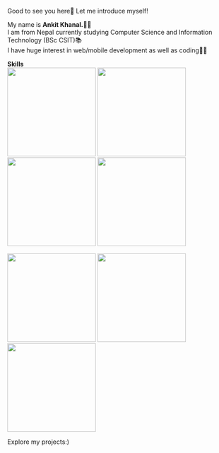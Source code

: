 Good to see you here👋 Let me introduce myself!

My name is <b>Ankit Khanal.</b>🙍‍♂️ <br/>
I am from Nepal currently studying Computer Science and Information Technology (BSc CSIT)📚 <br/>
I have huge interest in web/mobile development as well as coding🧑‍💻 <br/>

<b>Skills</b> <br>
<img src="https://cdn.pixabay.com/photo/2017/08/05/11/16/logo-2582748_1280.png
"  height="200px" width="200px"/>
<img src="https://cdn.pixabay.com/photo/2017/08/05/11/16/logo-2582747_1280.png
"  height="200px" width="200px"/>
<img src="https://www.pngkey.com/png/full/377-3771917_scss-logo.png
"  height="200px" width="200px"/>
<img src="https://cdn.pixabay.com/photo/2015/04/23/17/41/javascript-736400_960_720.png
"  height="200px" width="200px"/>

<img src="https://cdn.freebiesupply.com/logos/large/2x/react-1-logo-png-transparent.png
"  height="200px" width="200px"/>
<img src="https://www.openxcell.com/wp-content/uploads/2021/11/dango-inner-2.png
"  height="200px" width="200px"/>
<img src="https://www.svgrepo.com/show/376337/node-js.svg
"  height="200px" width="200px"/>

Explore my projects:)












